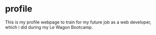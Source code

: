 # profile
This is my profile webpage to train for my future job as a web developer, which i did during my Le Wagon Bootcamp.

